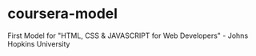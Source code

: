 # coursera-model
First Model for "HTML, CSS &amp; JAVASCRIPT for Web Developers"  - Johns Hopkins University
